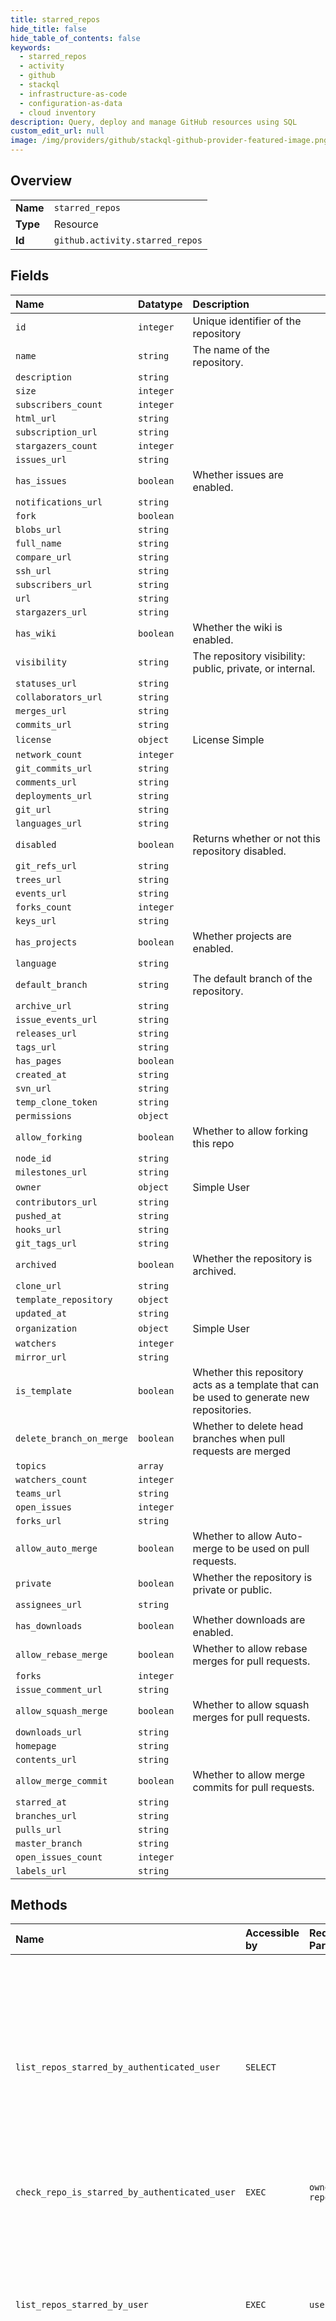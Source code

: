 ```yaml
---
title: starred_repos
hide_title: false
hide_table_of_contents: false
keywords:
  - starred_repos
  - activity
  - github    
  - stackql
  - infrastructure-as-code
  - configuration-as-data
  - cloud inventory
description: Query, deploy and manage GitHub resources using SQL
custom_edit_url: null
image: /img/providers/github/stackql-github-provider-featured-image.png
---
```

  
    

## Overview
<table><tbody>
<tr><td><b>Name</b></td><td><code>starred_repos</code></td></tr>
<tr><td><b>Type</b></td><td>Resource</td></tr>
<tr><td><b>Id</b></td><td><code>github.activity.starred_repos</code></td></tr>
</tbody></table>

## Fields
| Name | Datatype | Description |
|:-----|:---------|:------------|
| `id` | `integer` | Unique identifier of the repository |
| `name` | `string` | The name of the repository. |
| `description` | `string` |  |
| `size` | `integer` |  |
| `subscribers_count` | `integer` |  |
| `html_url` | `string` |  |
| `subscription_url` | `string` |  |
| `stargazers_count` | `integer` |  |
| `issues_url` | `string` |  |
| `has_issues` | `boolean` | Whether issues are enabled. |
| `notifications_url` | `string` |  |
| `fork` | `boolean` |  |
| `blobs_url` | `string` |  |
| `full_name` | `string` |  |
| `compare_url` | `string` |  |
| `ssh_url` | `string` |  |
| `subscribers_url` | `string` |  |
| `url` | `string` |  |
| `stargazers_url` | `string` |  |
| `has_wiki` | `boolean` | Whether the wiki is enabled. |
| `visibility` | `string` | The repository visibility: public, private, or internal. |
| `statuses_url` | `string` |  |
| `collaborators_url` | `string` |  |
| `merges_url` | `string` |  |
| `commits_url` | `string` |  |
| `license` | `object` | License Simple |
| `network_count` | `integer` |  |
| `git_commits_url` | `string` |  |
| `comments_url` | `string` |  |
| `deployments_url` | `string` |  |
| `git_url` | `string` |  |
| `languages_url` | `string` |  |
| `disabled` | `boolean` | Returns whether or not this repository disabled. |
| `git_refs_url` | `string` |  |
| `trees_url` | `string` |  |
| `events_url` | `string` |  |
| `forks_count` | `integer` |  |
| `keys_url` | `string` |  |
| `has_projects` | `boolean` | Whether projects are enabled. |
| `language` | `string` |  |
| `default_branch` | `string` | The default branch of the repository. |
| `archive_url` | `string` |  |
| `issue_events_url` | `string` |  |
| `releases_url` | `string` |  |
| `tags_url` | `string` |  |
| `has_pages` | `boolean` |  |
| `created_at` | `string` |  |
| `svn_url` | `string` |  |
| `temp_clone_token` | `string` |  |
| `permissions` | `object` |  |
| `allow_forking` | `boolean` | Whether to allow forking this repo |
| `node_id` | `string` |  |
| `milestones_url` | `string` |  |
| `owner` | `object` | Simple User |
| `contributors_url` | `string` |  |
| `pushed_at` | `string` |  |
| `hooks_url` | `string` |  |
| `git_tags_url` | `string` |  |
| `archived` | `boolean` | Whether the repository is archived. |
| `clone_url` | `string` |  |
| `template_repository` | `object` |  |
| `updated_at` | `string` |  |
| `organization` | `object` | Simple User |
| `watchers` | `integer` |  |
| `mirror_url` | `string` |  |
| `is_template` | `boolean` | Whether this repository acts as a template that can be used to generate new repositories. |
| `delete_branch_on_merge` | `boolean` | Whether to delete head branches when pull requests are merged |
| `topics` | `array` |  |
| `watchers_count` | `integer` |  |
| `teams_url` | `string` |  |
| `open_issues` | `integer` |  |
| `forks_url` | `string` |  |
| `allow_auto_merge` | `boolean` | Whether to allow Auto-merge to be used on pull requests. |
| `private` | `boolean` | Whether the repository is private or public. |
| `assignees_url` | `string` |  |
| `has_downloads` | `boolean` | Whether downloads are enabled. |
| `allow_rebase_merge` | `boolean` | Whether to allow rebase merges for pull requests. |
| `forks` | `integer` |  |
| `issue_comment_url` | `string` |  |
| `allow_squash_merge` | `boolean` | Whether to allow squash merges for pull requests. |
| `downloads_url` | `string` |  |
| `homepage` | `string` |  |
| `contents_url` | `string` |  |
| `allow_merge_commit` | `boolean` | Whether to allow merge commits for pull requests. |
| `starred_at` | `string` |  |
| `branches_url` | `string` |  |
| `pulls_url` | `string` |  |
| `master_branch` | `string` |  |
| `open_issues_count` | `integer` |  |
| `labels_url` | `string` |  |
## Methods
| Name | Accessible by | Required Params | Description |
|:-----|:--------------|:----------------|:------------|
| `list_repos_starred_by_authenticated_user` | `SELECT` |  | Lists repositories the authenticated user has starred.<br /><br />You can also find out _when_ stars were created by passing the following custom [media type](https://docs.github.com/rest/overview/media-types/) via the `Accept` header: |
| `check_repo_is_starred_by_authenticated_user` | `EXEC` | `owner, repo` |  |
| `list_repos_starred_by_user` | `EXEC` | `username` | Lists repositories a user has starred.<br /><br />You can also find out _when_ stars were created by passing the following custom [media type](https://docs.github.com/rest/overview/media-types/) via the `Accept` header: |
| `star_repo_for_authenticated_user` | `EXEC` | `owner, repo` | Note that you'll need to set `Content-Length` to zero when calling out to this endpoint. For more information, see "[HTTP verbs](https://docs.github.com/rest/overview/resources-in-the-rest-api#http-verbs)." |
| `unstar_repo_for_authenticated_user` | `EXEC` | `owner, repo` |  |
